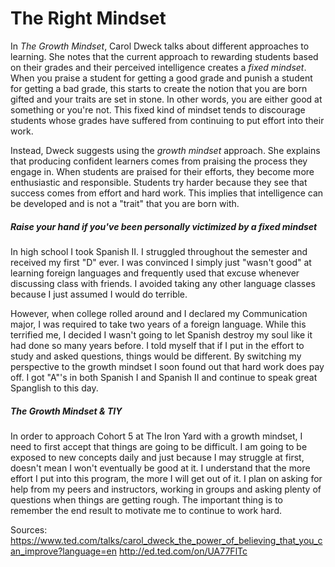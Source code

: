 # The Right Mindset

In _The Growth Mindset_, Carol Dweck talks about different approaches to learning. She notes that the current approach to rewarding students based on their grades and their perceived intelligence creates a _fixed mindset_. When you praise a student for getting a good grade and punish a student for getting a bad grade, this starts to create the notion that you are born gifted and your traits are set in stone. In other words, you are either good at something or you're not. This fixed kind of mindset tends to discourage students whose grades have suffered from continuing to put effort into their work.

Instead, Dweck suggests using the _growth mindset_ approach. She explains that producing confident learners comes from praising the process they engage in. When students are praised for their efforts, they become more enthusiastic and responsible. Students try harder because they see that success comes from effort and hard work. This implies that intelligence can be developed and is not a "trait" that you are born with.

##### Raise your hand if you've been personally victimized by a fixed mindset

In high school I took Spanish II. I struggled throughout the semester and received my first "D" ever. I was convinced I simply just "wasn't good" at learning foreign languages and frequently used that excuse whenever discussing class with friends. I avoided taking any other language classes because I just assumed I would do terrible.

However, when college rolled around and I declared my Communication major, I was required to take two years of a foreign language. While this terrified me, I decided I wasn't going to let Spanish destroy my soul like it had done so many years before. I told myself that if I put in the effort to study and asked questions, things would be different. By switching my perspective to the growth mindset I soon found out that hard work does pay off. I got "A"'s in both Spanish I and Spanish II and continue to speak great Spanglish to this day.

##### The Growth Mindset & TIY
In order to approach Cohort 5 at The Iron Yard with a growth mindset, I need to first accept that things are going to be difficult. I am going to be exposed to new concepts daily and just because I may struggle at first, doesn't mean I won't eventually be good at it. I understand that the more effort I put into this program, the more I will get out of it. I plan on asking for help from my peers and instructors, working in groups and asking plenty of questions when things are getting rough. The important thing is to remember the end result to motivate me to continue to work hard.

Sources:
https://www.ted.com/talks/carol_dweck_the_power_of_believing_that_you_can_improve?language=en
http://ed.ted.com/on/UA77FlTc
